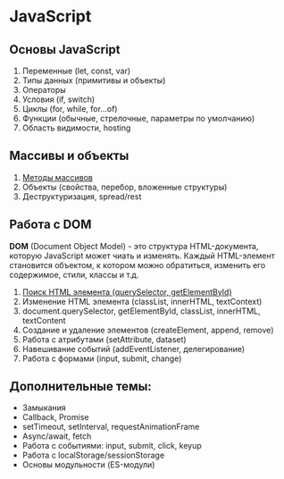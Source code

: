 # JavaScript #

## Основы JavaScript ##

1. Переменные (let, const, var)
2. Типы данных (примитивы и объекты)
3. Операторы
4. Условия (if, switch)
5. Циклы (for, while, for...of)
6. Функции (обычные, стрелочные, параметры по умолчанию)
7. Область видимости, hosting

## Массивы и объекты ##

1. [Методы массивов](2.%20Array%20and%20object/2.1.%20Array%20methods.md)
2. Объекты (свойства, перебор, вложенные структуры)
3. Деструктуризация, spread/rest

## Работа с DOM ##

**DOM** (Document Object Model) - это структура HTML-документа, которую JavaScript может чиать и изменять.
Каждый HTML-элемент становится объектом, к котором можно обратиться, изменить его содержимое, стили, классы и т.д.

1. [Поиск HTML элемента (querySelector, getElementById)](3.%20DOM/3.1.%20Search%20HTML%20element.md)
2. Изменение HTML элемента (classList, innerHTML, textContext)
2. document.querySelector, getElementById, classList, innerHTML, textContent
2. Создание и удаление элементов (createElement, append, remove)
3. Работа с атрибутами (setAttribute, dataset)
4. Навешивание событий (addEventListener, делегирование)
5. Работа с формами (input, submit, change)

## Дополнительные темы: ##

* Замыкания
* Callback, Promise
* setTimeout, setInterval, requestAnimationFrame
* Async/await, fetch
* Работа с событиями: input, submit, click, keyup
* Работа с localStorage/sessionStorage
* Основы модульности (ES-модули)